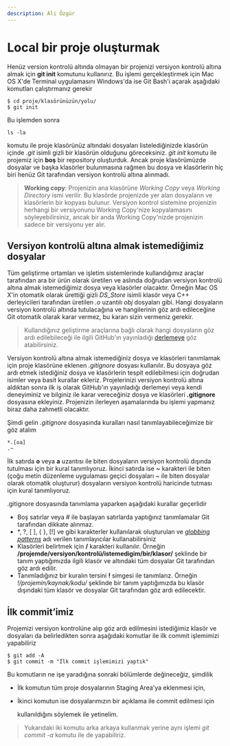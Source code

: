 ```yaml
---
description: Ali Özgür
---
```


# Local bir proje oluşturmak

Henüz version kontrolü altında olmayan bir projenizi versiyon kontrolü altına almak için **git init** komutunu kullanırız. Bu işlemi gerçekleştirmek için Mac OS X'de Terminal uygulamasını Windows'da ise Git Bash'i açarak aşağıdaki komutları çalıştırmanız gerekir

```text
$ cd proje/klasörünüzün/yolu/
$ git init
```

Bu işlemden sonra

```text
ls -la
```

komutu ile proje klasörünüz altındaki dosyaları listelediğinizde klasörün içinde _.git_ isimli gizli bir klasörün olduğunu göreceksiniz. _git init_ komutu ile projemiz için **boş** bir repository oluşturduk. Ancak proje klasörümüzde dosyalar ve başka klasörler bulunmasına rağmen bu dosya ve klasörlerin hiç biri henüz Git tarafından versiyon kontrolü altına alınmadı.

> **Working copy**: Projenizin ana klasörüne _Working Copy_ veya _Working Directory_ ismi verilir. Bu klasörde projenizde yer alan dosyaların ve klasörlerin bir kopyası bulunur. Versiyon kontrol sistemine projenizin herhangi bir versiyonunu Working Copy'nize kopyalamasını söyleyebilirsiniz, ancak bir anda Working Copy'nizde projenizin sadece bir versiyonu yer alır.

## Versiyon kontrolü altına almak istemediğimiz dosyalar

Tüm geliştirme ortamları ve işletim sistemlerinde kullandığımız araçlar tarafından ara bir ürün olarak üretilen ve aslında doğrudan versiyon kontrolü altına almak istemediğimiz dosya veya klasörler olacaktır. Örneğin Mac OS X'in otomatik olarak ürettiği gizli _DS\_Store_ isimli klasör veya C++ derleyicileri tarafından üretilen _.o_ uzantılı _obj_ dosyaları gibi. Hangi dosyaların versiyon kontrolü altında tutulacağına ve hangilerinin göz ardı edileceğine Git otomatik olarak karar vermez, bu kararı sizin vermeniz gerekir.

> Kullandığınız geliştirme araçlarına bağlı olarak hangi dosyaların göz ardı edilebileceği ile ilgili GitHub'ın yayınladığı [derlemeye](https://github.com/github/gitignore) göz atabilirsiniz.

Versiyon kontrolü altına almak istemediğiniz dosya ve klasörleri tanımlamak için proje klasörüne eklenen _.gitignore_ dosyası kullanılır. Bu dosyaya göz ardı etmek istediğiniz dosya ve klasörlerin tespit edilebilmesi için doğrudan isimler veya basit kurallar ekleriz. Projelerinizi versiyon kontrolü altına aldıktan sonra ilk iş olarak GitHub'ın yayınladığı derlemeyi veya kendi deneyiminiz ve bilginiz ile karar vereceğiniz dosya ve klasörleri **.gitignore** dosyasına ekleyiniz. Projenizin ilerleyen aşamalarında bu işlemi yapmanız biraz daha zahmetli olacaktır.

Şimdi gelin _.gitignore_ dosyasında kuralları nasıl tanımlayabileceğimize bir göz atalım

```text
*.[oa]
.~
```

İlk satırda **o** veya **a** uzantısı ile biten dosyaların versiyon kontrolü dışında tutulması için bir kural tanımlıyoruz. İkinci satırda ise **~** karakteri ile biten \(çoğu metin düzenleme uygulaması geçici dosyaları ~ ile biten dosyalar olarak otomatik oluşturur\) dosyaların versiyon kontrolü haricinde tutması için kural tanımlıyoruz.

.gitignore dosyasında tanımlama yaparken aşağıdaki kurallar geçerlidir

* Boş satırlar veya \# ile başlayan satırlarda yaptığınız tanımlamalar Git tarafından dikkate alınmaz.
* \*, ?, \[ \], { }, \[!\] ve  gibi karakterler kullanılarak oluşturulan ve  [_globbing patterns_](http://www.tldp.org/LDP/GNU-Linux-Tools-Summary/html/x11655.htm) adı verilen tanımlayıcılar kullanabilirsiniz
* Klasörleri belirtmek için **/** karakteri kullanılır. Örneğin **/projemde/versiyon/kontrolü/istemedigim/bir/klasor/** şeklinde bir tanım yaptığımızda ilgili klasör ve altındaki tüm dosyalar Git tarafından göz ardı edilir.
* Tanımladığınız bir kuralın tersini **!** simgesi ile tanımlarız. Örneğin _!/projemin/kaynak/kodu/_ şeklinde bir tanım yaptığımızda bu klasör dışındaki tüm klasör ve dosyalar Git tarafından göz ardı edilecektir.

## İlk commit’imiz

Projemizi versiyon kontrolüne alıp göz ardı edilmesini istediğimiz klasör ve dosyaları da belirledikten sonra aşağıdaki komutlar ile ilk commit işlemimizi yapabiliriz

```text
$ git add -A
$ git commit -m "İlk commit işlemimizi yaptık"
```

Bu komutların ne işe yaradığına sonraki bölümlerde değineceğiz, şimdilik

* İlk komutun tüm proje dosyalarının Staging Area'ya eklenmesi için,
* İkinci komutun ise dosyalarımızın bir açıklama ile commit edilmesi için

  kullanıldığını söylemek ile yetinelim.

> Yukarıdaki iki komutu arka arkaya kullanmak yerine aynı işlemi _git commit -a_ komutu ile de yapabiliriz.

